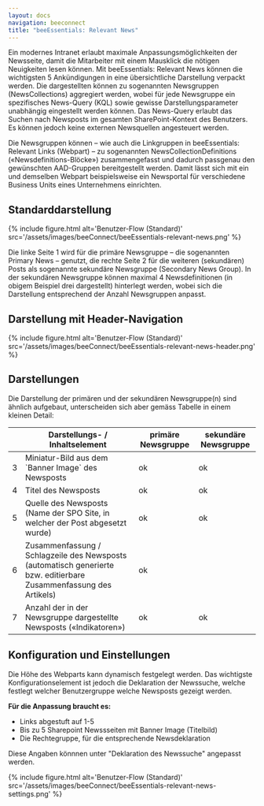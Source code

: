 ```yaml
---
layout: docs
navigation: beeconnect
title: "beeEssentials: Relevant News"
---
```

Ein modernes Intranet erlaubt maximale Anpassungsmöglichkeiten der Newsseite, damit die Mitarbeiter mit einem Mausklick die nötigen Neuigkeiten lesen können. Mit beeEssentials: Relevant News können die wichtigsten 5 Ankündigungen in eine übersichtliche Darstellung verpackt werden. Die dargestellten können zu sogenannten Newsgruppen (NewsCollections) aggregiert werden, wobei für jede Newsgruppe ein spezifisches News-Query (KQL) sowie gewisse Darstellungsparameter unabhängig eingestellt werden können. Das News-Query erlaubt das Suchen nach Newsposts im gesamten SharePoint-Kontext des Benutzers. Es können jedoch keine externen Newsquellen angesteuert werden.

Die Newsgruppen können – wie auch die Linkgruppen in beeEssentials: Relevant Links (Webpart) – zu sogenannten NewsCollectionDefinitions («Newsdefinitions-Blöcke») zusammengefasst und dadurch passgenau den gewünschten AAD-Gruppen bereitgestellt werden. Damit lässt sich mit ein und demselben Webpart beispielsweise ein Newsportal für verschiedene Business Units eines Unternehmens einrichten. 

## Standarddarstellung

{% include figure.html alt='Benutzer-Flow (Standard)' src='/assets/images/beeConnect/beeEssentials-relevant-news.png' %}

Die linke Seite 1  wird für die primäre Newsgruppe – die sogenannten Primary News – genutzt, die rechte Seite 2  für die weiteren (sekundären) Posts als sogenannte sekundäre Newsgruppe (Secondary News Group). In der sekundären Newsgruppe können maximal 4 Newsdefinitionen (in obigem Beispiel drei dargestellt) hinterlegt werden, wobei sich die Darstellung entsprechend der Anzahl Newsgruppen anpasst.

## Darstellung mit Header-Navigation

{% include figure.html alt='Benutzer-Flow (Standard)' src='/assets/images/beeConnect/beeEssentials-relevant-news-header.png' %}

## Darstellungen

Die Darstellung der primären und der sekundären Newsgruppe(n) sind ähnlich aufgebaut, unterscheiden sich aber gemäss Tabelle in einem kleinen Detail:

<table class="table table-striped table-responsive">
<thead>
    <tr>
        <th></th>
        <th>Darstellungs- / Inhaltselement</th>
        <th>primäre Newsgruppe</th>
        <th>sekundäre Newsgruppe</th>
        </tr>
</thead>
<tbody>
    <tr>
        <td>3</td>
        <td>Miniatur-Bild aus dem `Banner Image` des Newsposts</td>
        <td>ok</td>
        <td >ok</td>
        </tr>
    <tr>
        <td>4</td>
        <td>Titel des Newsposts</td>
        <td>ok</td>
        <td>ok</td>
        </tr>
    <tr>
        <td>5</td>
        <td>Quelle des Newsposts (Name der SPO Site, in welcher der Post abgesetzt wurde)</td>
        <td>ok</td>
        <td>ok</td>
        </tr>
    <tr>
        <td>6</td>
        <td>Zusammenfassung / Schlagzeile des Newsposts (automatisch generierte bzw. editierbare Zusammenfassung des Artikels)</td>
        <td>ok</td>
        <td></td>
        </tr>
    <tr>
        <td>7</td>
        <td>Anzahl der in der Newsgruppe dargestellte Newsposts («Indikatoren»)</td>
        <td>ok</td>
        <td>ok</td>
        </tr>
</tbody>
</table>

## Konfiguration und Einstellungen
Die Höhe des Webparts kann dynamisch festgelegt werden. Das wichtigste Konfigurationselement ist jedoch die Deklaration der Newssuche, welche festlegt welcher Benutzergruppe welche Newsposts gezeigt werden.

**Für die Anpassung braucht es:**

* Links abgestuft auf 1-5
* Bis zu 5 Sharepoint Newssseiten mit Banner Image (Titelbild)
* Die Rechtegruppe, für die entsprechende Newsdeklaration

Diese Angaben könnnen unter "Deklaration des Newssuche" angepasst werden.

{% include figure.html alt='Benutzer-Flow (Standard)' src='/assets/images/beeConnect/beeEssentials-relevant-news-settings.png' %}
